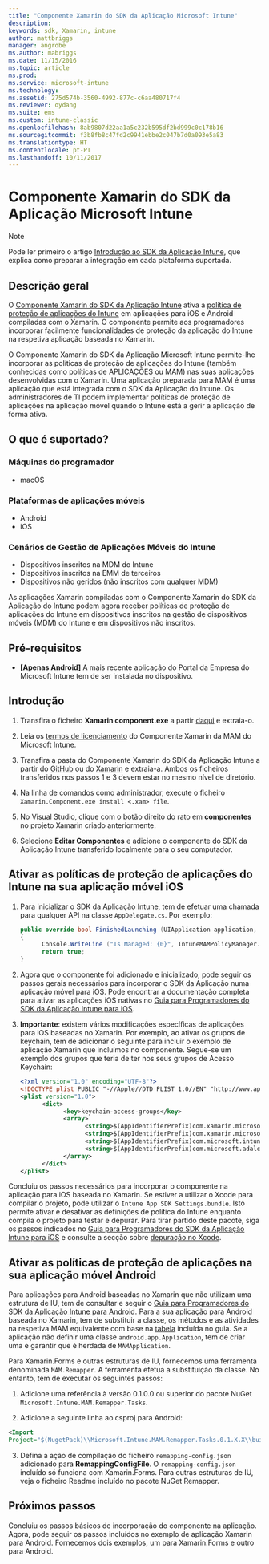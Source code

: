 ```yaml
---
title: "Componente Xamarin do SDK da Aplicação Microsoft Intune"
description: 
keywords: sdk, Xamarin, intune
author: mattbriggs
manager: angrobe
ms.author: mabriggs
ms.date: 11/15/2016
ms.topic: article
ms.prod: 
ms.service: microsoft-intune
ms.technology: 
ms.assetid: 275d574b-3560-4992-877c-c6aa480717f4
ms.reviewer: oydang
ms.suite: ems
ms.custom: intune-classic
ms.openlocfilehash: 8ab9807d22aa1a5c232b595df2bd999c0c178b16
ms.sourcegitcommit: f3b8fb8c47fd2c9941ebbe2c047b7d0a093e5a83
ms.translationtype: HT
ms.contentlocale: pt-PT
ms.lasthandoff: 10/11/2017
---
```

# <a name="microsoft-intune-app-sdk-xamarin-component"></a>Componente Xamarin do SDK da Aplicação Microsoft Intune

> [!NOTE]
> Pode ler primeiro o artigo [Introdução ao SDK da Aplicação Intune](app-sdk-get-started.md), que explica como preparar a integração em cada plataforma suportada.



## <a name="overview"></a>Descrição geral
O [Componente Xamarin do SDK da Aplicação Intune](https://components.xamarin.com/view/microsoft.intune.mam) ativa a [política de proteção de aplicações do Intune](/intune-classic/deploy-use/protect-app-data-using-mobile-app-management-policies-with-microsoft-intune) em aplicações para iOS e Android compiladas com o Xamarin. O componente permite aos programadores incorporar facilmente funcionalidades de proteção da aplicação do Intune na respetiva aplicação baseada no Xamarin.

O Componente Xamarin do SDK da Aplicação Microsoft Intune permite-lhe incorporar as políticas de proteção de aplicações do Intune (também conhecidas como políticas de APLICAÇÕES ou MAM) nas suas aplicações desenvolvidas com o Xamarin. Uma aplicação preparada para MAM é uma aplicação que está integrada com o SDK da Aplicação do Intune. Os administradores de TI podem implementar políticas de proteção de aplicações na aplicação móvel quando o Intune está a gerir a aplicação de forma ativa.

## <a name="whats-supported"></a>O que é suportado?

### <a name="developer-machines"></a>Máquinas do programador
* macOS


### <a name="mobile-app-platforms"></a>Plataformas de aplicações móveis
* Android
* iOS


### <a name="intune-mobile-application-management-scenarios"></a>Cenários de Gestão de Aplicações Móveis do Intune

* Dispositivos inscritos na MDM do Intune
* Dispositivos inscritos na EMM de terceiros
* Dispositivos não geridos (não inscritos com qualquer MDM)

As aplicações Xamarin compiladas com o Componente Xamarin do SDK da Aplicação do Intune podem agora receber políticas de proteção de aplicações do Intune em dispositivos inscritos na gestão de dispositivos móveis (MDM) do Intune e em dispositivos não inscritos.

## <a name="prerequisites"></a>Pré-requisitos

* **[Apenas Android]** A mais recente aplicação do Portal da Empresa do Microsoft Intune tem de ser instalada no dispositivo.

## <a name="get-started"></a>Introdução

1.  Transfira o ficheiro **Xamarin component.exe** a partir [daqui](https://components.xamarin.com/submit/xpkg) e extraia-o.

2. Leia os [termos de licenciamento](https://components.xamarin.com/license/microsoft.intune.mam) do Componente Xamarin da MAM do Microsoft Intune.

3.  Transfira a pasta do Componente Xamarin do SDK da Aplicação Intune a partir do [GitHub](https://github.com/msintuneappsdk/intune-app-sdk-xamarin) ou do [Xamarin](https://components.xamarin.com/license/microsoft.intune.mam) e extraia-a. Ambos os ficheiros transferidos nos passos 1 e 3 devem estar no mesmo nível de diretório.

4.  Na linha de comandos como administrador, execute o ficheiro `Xamarin.Component.exe install <.xam> file`.

5.  No Visual Studio, clique com o botão direito do rato em **componentes** no projeto Xamarin criado anteriormente.

6.  Selecione **Editar Componentes** e adicione o componente do SDK da Aplicação Intune transferido localmente para o seu computador.



## <a name="enabling-intune-app-protection-polices-in-your-ios-mobile-app"></a>Ativar as políticas de proteção de aplicações do Intune na sua aplicação móvel iOS
1.  Para inicializar o SDK da Aplicação Intune, tem de efetuar uma chamada para qualquer API na classe `AppDelegate.cs`. Por exemplo:

      ```csharp
      public override bool FinishedLaunching (UIApplication application, NSDictionary launchOptions)
      {
            Console.WriteLine ("Is Managed: {0}", IntuneMAMPolicyManager.Instance.PrimaryUser != null);
            return true;
      }

      ```

2.  Agora que o componente foi adicionado e inicializado, pode seguir os passos gerais necessários para incorporar o SDK da Aplicação numa aplicação móvel para iOS. Pode encontrar a documentação completa para ativar as aplicações iOS nativas no [Guia para Programadores do SDK da Aplicação Intune para iOS](app-sdk-ios.md).
3. **Importante**: existem vários modificações específicas de aplicações para iOS baseadas no Xamarin. Por exemplo, ao ativar os grupos de keychain, tem de adicionar o seguinte para incluir o exemplo de aplicação Xamarin que incluímos no componente. Segue-se um exemplo dos grupos que teria de ter nos seus grupos de Acesso Keychain:

      ```xml
      <?xml version="1.0" encoding="UTF-8"?>
      <!DOCTYPE plist PUBLIC "-//Apple//DTD PLIST 1.0//EN" "http://www.apple.com/DTDs/PropertyList-1.0.dtd">
      <plist version="1.0">
            <dict>
                  <key>keychain-access-groups</key>
                  <array>
                        <string>$(AppIdentifierPrefix)com.xamarin.microsoftintunesample</string>
                        <string>$(AppIdentifierPrefix)com.xamarin.microsoftintunesample.intunemam</string>
                        <string>$(AppIdentifierPrefix)com.microsoft.intune.mam</string>
                        <string>$(AppIdentifierPrefix)com.microsoft.adalcache</string>
                  </array>
            </dict>
      </plist>
      ```

Concluiu os passos necessários para incorporar o componente na aplicação para iOS baseada no Xamarin. Se estiver a utilizar o Xcode para compilar o projeto, pode utilizar o `Intune App SDK Settings.bundle`. Isto permite ativar e desativar as definições de política do Intune enquanto compila o projeto para testar e depurar. Para tirar partido deste pacote, siga os passos indicados no [Guia para Programadores do SDK da Aplicação Intune para iOS](app-sdk-ios.md) e consulte a secção sobre [depuração no Xcode](app-sdk-ios.md#status-result-and-debug-notifications).

## <a name="enabling-app-protection-policies-in-your-android-mobile-app"></a>Ativar as políticas de proteção de aplicações na sua aplicação móvel Android
Para aplicações para Android baseadas no Xamarin que não utilizam uma estrutura de IU, tem de consultar e seguir o [Guia para Programadores do SDK da Aplicação Intune para Android](app-sdk-android.md). Para a sua aplicação para Android baseada no Xamarin, tem de substituir a classe, os métodos e as atividades na respetiva MAM equivalente com base na [tabela](app-sdk-android.md#replace-classes-methods-and-activities-with-their-mam-equivalent) incluída no guia. Se a aplicação não definir uma classe `android.app.Application`, tem de criar uma e garantir que é herdada de `MAMApplication`.

Para Xamarin.Forms e outras estruturas de IU, fornecemos uma ferramenta denominada `MAM.Remapper`. A ferramenta efetua a substituição da classe. No entanto, tem de executar os seguintes passos:

1.  Adicione uma referência à versão 0.1.0.0 ou superior do pacote NuGet `Microsoft.Intune.MAM.Remapper.Tasks`.

2.  Adicione a seguinte linha ao csproj para Android:
  ```xml
  <Import
  Project="$(NugetPack)\\Microsoft.Intune.MAM.Remapper.Tasks.0.1.X.X\\build\\MonoAndroid10\\Microsoft.Intune.MAM.Remapper.targets" />
  ```

3.  Defina a ação de compilação do ficheiro `remapping-config.json` adicionado para **RemappingConfigFile**. O `remapping-config.json` incluído só funciona com Xamarin.Forms. Para outras estruturas de IU, veja o ficheiro Readme incluído no pacote NuGet Remapper.

## <a name="next-steps"></a>Próximos passos

Concluiu os passos básicos de incorporação do componente na aplicação. Agora, pode seguir os passos incluídos no exemplo de aplicação Xamarin para Android. Fornecemos dois exemplos, um para Xamarin.Forms e outro para Android.